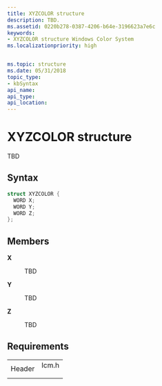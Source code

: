 ```yaml
---
title: XYZCOLOR structure
description: TBD.
ms.assetid: 0220b278-0387-4206-b64e-3196623a7e6c
keywords:
- XYZCOLOR structure Windows Color System
ms.localizationpriority: high


ms.topic: structure
ms.date: 05/31/2018
topic_type: 
- kbSyntax
api_name: 
api_type: 
api_location: 
---
```


# XYZCOLOR structure

TBD

## Syntax


```C++
struct XYZCOLOR {
  WORD X;
  WORD Y;
  WORD Z;
};
```



## Members

<dl> <dt>

**X**
</dt> <dd>

TBD

</dd> <dt>

**Y**
</dt> <dd>

TBD

</dd> <dt>

**Z**
</dt> <dd>

TBD

</dd> </dl>

## Requirements



|                   |                                                                                  |
|-------------------|----------------------------------------------------------------------------------|
| Header<br/> | <dl> <dt>Icm.h</dt> </dl> |



 

 





